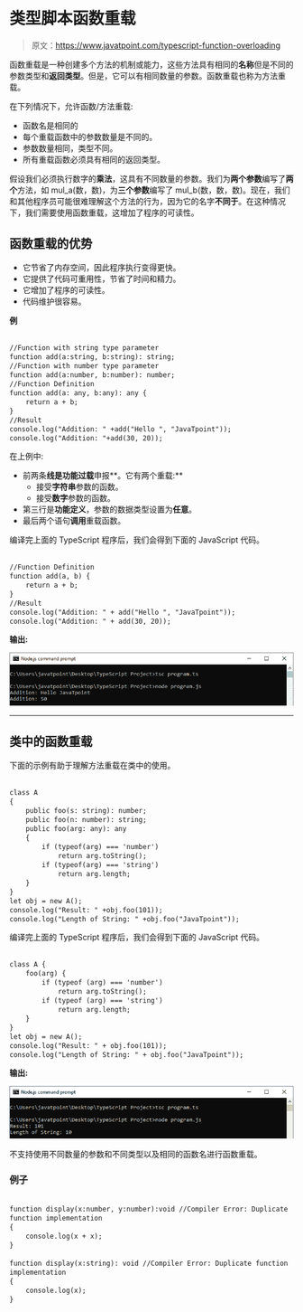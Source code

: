 # 类型脚本函数重载

> 原文：<https://www.javatpoint.com/typescript-function-overloading>

函数重载是一种创建多个方法的机制或能力，这些方法具有相同的**名称**但是不同的参数类型和**返回类型**。但是，它可以有相同数量的参数。函数重载也称为方法重载。

在下列情况下，允许函数/方法重载:

*   函数名是相同的
*   每个重载函数中的参数数量是不同的。
*   参数数量相同，类型不同。
*   所有重载函数必须具有相同的返回类型。

假设我们必须执行数字的**乘法**，这具有不同数量的参数。我们为**两个参数**编写了**两个**方法，如 mul_a(数，数)，为**三个参数**编写了 mul_b(数，数，数)。现在，我们和其他程序员可能很难理解这个方法的行为，因为它的名字**不同于**。在这种情况下，我们需要使用函数重载，这增加了程序的可读性。

## 函数重载的优势

*   它节省了内存空间，因此程序执行变得更快。
*   它提供了代码可重用性，节省了时间和精力。
*   它增加了程序的可读性。
*   代码维护很容易。

**例**

```

//Function with string type parameter
function add(a:string, b:string): string;
//Function with number type parameter
function add(a:number, b:number): number;
//Function Definition
function add(a: any, b:any): any {
    return a + b;
}
//Result
console.log("Addition: " +add("Hello ", "JavaTpoint")); 
console.log("Addition: "+add(30, 20));

```

在上例中:

*   前两条**线是功能过载**申报**。它有两个重载:**
    *   接受**字符串**参数的函数。
    *   接受**数字**参数的函数。
*   第三行是**功能定义**，参数的数据类型设置为**任意**。
*   最后两个语句**调用**重载函数。

编译完上面的 TypeScript 程序后，我们会得到下面的 JavaScript 代码。

```

//Function Definition
function add(a, b) {
    return a + b;
}
//Result
console.log("Addition: " + add("Hello ", "JavaTpoint"));
console.log("Addition: " + add(30, 20));

```

**输出:**

![TypeScript Function Overloading](img/362794f6f0b8a717b9b392849f7da711.png)

* * *

## 类中的函数重载

下面的示例有助于理解方法重载在类中的使用。

```

class A
{
    public foo(s: string): number;
    public foo(n: number): string;
    public foo(arg: any): any 
    {
        if (typeof(arg) === 'number')
            return arg.toString();
        if (typeof(arg) === 'string')
            return arg.length;
    }
}
let obj = new A();
console.log("Result: " +obj.foo(101));
console.log("Length of String: " +obj.foo("JavaTpoint"));

```

编译完上面的 TypeScript 程序后，我们会得到下面的 JavaScript 代码。

```

class A {
    foo(arg) {
        if (typeof (arg) === 'number')
            return arg.toString();
        if (typeof (arg) === 'string')
            return arg.length;
    }
}
let obj = new A();
console.log("Result: " + obj.foo(101));
console.log("Length of String: " + obj.foo("JavaTpoint"));

```

**输出:**

![TypeScript Function Overloading](img/9b73d8f8580638179f31bc9f983838b2.png)

不支持使用不同数量的参数和不同类型以及相同的函数名进行函数重载。

### 例子

```

function display(x:number, y:number):void //Compiler Error: Duplicate function implementation
{
    console.log(x + x);
}

function display(x:string): void //Compiler Error: Duplicate function implementation
{
    console.log(x);
}

```
